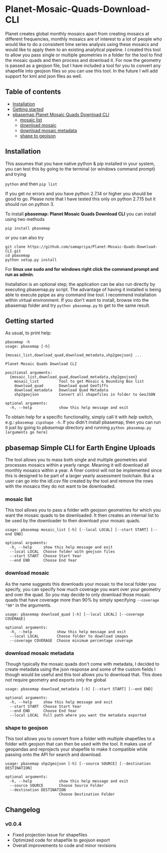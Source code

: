 # Planet-Mosaic-Quads-Download-CLI

Planet creates global monthly mosaics apart from creating mosaics at different frequencies, monthly mosaics are of interest to a lot of people who would like to do a consistent time series analysis using these mosaics and would like to apply them to an existing analytical pipeline. I created this tool to allow you pass single or multiple geometries in a folder for the tool to find the mosaic quads and then process and download it. For now the geometry is passed as a geojson file, but I have included a tool for you to convert any shapefile into geojson files so you can use this tool. In the future I will add support for kml and json files as well.

## Table of contents
* [Installation](#installation)
* [Getting started](#getting-started)
* [pbasemap Planet Mosaic Quads Download CLI](#pbasemap-planet-mosaic-quads-download-cli)
    * [mosaic list](#mosaic-list)
    * [download mosaic](#download-mosaic)
    * [download mosaic metadata](#download-mosiac-metadata)
    * [shape to geojson](#shape-to-geojson)

## Installation
This assumes that you have native python & pip installed in your system, you can test this by going to the terminal (or windows command prompt) and trying

```python``` and then ```pip list```

If you get no errors and you have python 2.7.14 or higher you should be good to go. Please note that I have tested this only on python 2.7.15 but it should run on python 3.

To install **pbasemap: Planet Mosaic Quads Download CLI** you can install using two methods

```pip install pbasemap```

or you can also try

```
git clone https://github.com/samapriya/Planet-Mosaic-Quads-Download-CLI.git
cd pbasemap
python setup.py install
```
For **linux use sudo and for windows right click the command prompt and run as admin**.

Installation is an optional step; the application can be also run directly by executing pbasemap.py script. The advantage of having it installed is being able to execute ppipe as any command line tool. I recommend installation within virtual environment. If you don't want to install, browse into the pbasemap folder and try ```python pbasemap.py``` to get to the same result.


## Getting started

As usual, to print help:

```
pbasemap -h
usage: pbasemap [-h]
              {mosaic_list,download_quad,download_metadata,shp2geojson} ...

Planet Mosaic Quads Download CLI

positional arguments:
  {mosaic_list,download_quad,download_metadata,shp2geojson}
    mosaic_list         Tool to get Mosaic & Bounding Box list
    download_quad       Download quad GeoTiffs
    download_metadata   Download Quad Metadata
    shp2geojson         Convert all shapefiles in folder to GeoJSON

optional arguments:
  -h, --help            show this help message and exit
  ```

To obtain help for a specific functionality, simply call it with _help_ switch, e.g.: `pbasemap zipshape -h`. If you didn't install pbasemap, then you can run it just by going to *pbasemap* directory and running `python pbasemap.py [arguments go here]`

## pbasemap Simple CLI for Earth Engine Uploads
The tool allows you to mass both single and multiple geometries and processes mosaics within a yearly range. Meaning it will download all monthly mosaics within a year. A finer control will not be implemented since this is designed to be part of a larger yearly assessment toolchain. But a user can go into the idl.csv file created by the tool and remove the rows with the mosaics they do not want to be downloaded.

### mosaic list
This tool allows you to pass a folder with geojson geometries for which you want the mosaic quads to be downloaded. It then creates an internal list to be used by the downloader to then download your mosaic quads.

```
usage: pbasemap mosaic_list [-h] [--local LOCAL] [--start START] [--end END]

optional arguments:
  -h, --help     show this help message and exit
  --local LOCAL  Choose folder with geojson files
  --start START  Choose Start Year
  --end END      Choose End Year
```

### download mosaic
As the name suggests this downloads your mosaic to the local folder you specify, you can specify how much coverage you want over your geometry and over the quad. So you may decide to only download those mosaic quads that have coverage more than 90% by simply specifying ```--coverage "90"``` in the arguments.

```
usage: pbasemap download_quad [-h] [--local LOCAL] [--coverage COVERAGE]

optional arguments:
  -h, --help           show this help message and exit
  --local LOCAL        Choose folder to download images
  --coverage COVERAGE  Choose minimum percentage coverage
```

### download mosaic metadata
Though typically the mosaic quads don't come with metadata, I decided to create metadata using the json response and some of the custom fields I though would be useful and this tool allows you to download that. This does not require geometry and exports only the global

```
usage: pbasemap download_metadata [-h] [--start START] [--end END]

optional arguments:
  -h, --help     show this help message and exit
  --start START  Choose Start Year
  --end END      Choose End Year
  --local LOCAL  Full path where you want the metadata exported
```

### shape to geojson
This tool allows you to convert from  a folder with multiple shapefiles to a folder with geojson that can then be used with the tool. It makes use of geopandas and reprojects your shapefile to make it compatible while passing onto the API for search and download.

```
usage: pbasemap shp2geojson [-h] [--source SOURCE] [--destination DESTINATION]

optional arguments:
  -h, --help            show this help message and exit
  --source SOURCE       Choose Source Folder
  --destination DESTINATION
                        Choose Destination Folder
```

## Changelog

### v0.0.4

- Fixed projection issue for shapefiles
- Optimized code for shapefile to geojson export
- Overall improvements to code and minor revisions
